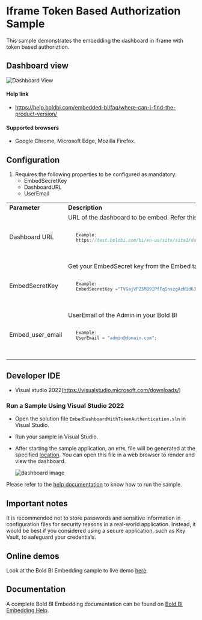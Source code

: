 # Iframe Token Based Authorization Sample

This sample demonstrates the embedding the dashboard in iframe with token based authoriztion.

## Dashboard view

![Dashboard View](https://github.com/boldbi/aspnet-core-sample/assets/91586758/b61a18f4-6026-4379-bb7e-82844a7fdd6f)

 #### Help link

 * https://help.boldbi.com/embedded-bi/faq/where-can-i-find-the-product-version/

 #### Supported browsers
  
  * Google Chrome, Microsoft Edge, Mozilla Firefox.

 ## Configuration

  1. Requires the following properties to be configured as mandatory:
      * EmbedSecretKey
      * DashboardURL 
      * UserEmail

   <table>
   <tr>
   <td style="width: 23%"><strong>Parameter</strong></td>
   <td style="width: 77%"><strong>Description</strong></td>
   </tr>

   <tr>
   <td>Dashboard URL</td>
   <td>URL of the dashboard to be embed. Refer this <a href="/working-with-dashboards/share-dashboards/get-dashboard-link/">link</a> to get the URL. <code>

   ```js
      Example:
      https://test.boldbi.com/bi/en-us/site/site1/dashboards/8428c9d9-85db-418c-b877-ea4495dcddd7/Predictive%20Analytics/Personal%20Expense%20Analysis
   ```

   </code> </td>
   </tr>

   <tr>
   <td>EmbedSecretKey</td>
   <td>Get your EmbedSecret key from the Embed tab by enabling the Enable embed authentication in the <a href="https://help.boldbi.com/site-administration/embed-settings/#get-embed-secret-code">Administration page</a> <code>

   ```js
      Example:
      EmbedSecretKey ="TVGajVPZ5M89IPfFqSnszgAzN1d6Jbkd";
   ```

</code> </td>
   </tr>

   <tr>
   <td>Embed_user_email</td>
    <td>UserEmail of the Admin in your Bold BI<code>

   ```js
      Example:
      UserEmail = "admin@domain.com";
   ```

</code></td>
</tr>
</table>

 ## Developer IDE

  * Visual studio 2022(https://visualstudio.microsoft.com/downloads/)

 ### Run a Sample Using Visual Studio 2022
 
  * Open the solution file `EmbedDashboardWithTokenAuthentication.sln` in Visual Studio.

  * Run your sample in Visual Studio.

  * After starting the sample application, an `HTML` file will be generated at the specified [location](https://github.com/boldbi/iframe-token-based-authorization-sample/tree/master/EmbedDashboardWithTokenAuthentication). You can open this file in a web browser to render and view the dashboard.

    ![dashboard image](https://github.com/boldbi/aspnet-core-sample/assets/91586758/b61a18f4-6026-4379-bb7e-82844a7fdd6f)

Please refer to the [help documentation](https://help.boldbi.com/embedding-options/iframe-embedding/dashboard-with-token-based-authentication/) to know how to run the sample.

## Important notes

It is recommended not to store passwords and sensitive information in configuration files for security reasons in a real-world application. Instead, it would be best if you considered using a secure application, such as Key Vault, to safeguard your credentials.

## Online demos

Look at the Bold BI Embedding sample to live demo [here](https://samples.boldbi.com/embed).

## Documentation

A complete Bold BI Embedding documentation can be found on [Bold BI Embedding Help](https://help.boldbi.com/embedding-options/iframe-embedding/).
